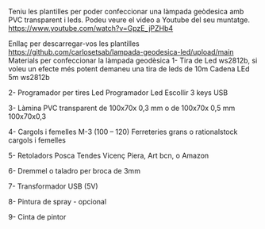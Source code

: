 Teniu les plantilles per poder confeccionar una làmpada geòdesica amb PVC transparent i leds.
Podeu veure el video a Youtube del seu muntatge. https://www.youtube.com/watch?v=GpzE_jPZHb4


Enllaç per descarregar-vos les plantilles
https://github.com/carlosetsab/lampada-geodesica-led/upload/main
Materials per confeccionar la làmpada geodèsica
1-	Tira de Led ws2812b, si voleu un efecte més potent demaneu una tira de leds de 10m
Cadena LEd 5m ws2812b

2-	Programador per tires Led
Programador Led  Escollir 3 keys USB

3-	Làmina PVC transparent de 100x70x 0,3 mm o de 100x70x 0,5 mm
 100x70x0,3

4-	Cargols i femelles M-3 (100 – 120) Ferreteries grans o rationalstock
cargols i femelles

5-	Retoladors Posca
Tendes Vicenç Piera, Art bcn, o Amazon

6-	Dremmel o taladro per broca de 3mm

7-	Transformador USB (5V)

8-	Pintura de spray - opcional

9-	Cinta de pintor
